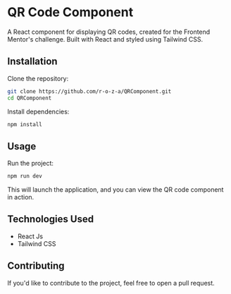 # QR Code Component

A React component for displaying QR codes, created for the Frontend Mentor's challenge. Built with React and styled using Tailwind CSS.

## Installation

Clone the repository:

```bash
git clone https://github.com/r-o-z-a/QRComponent.git
cd QRComponent
```

Install dependencies:

```bash
npm install
```

## Usage

Run the project:

```bash
npm run dev
```

This will launch the application, and you can view the QR code component in action.

## Technologies Used

- React Js
- Tailwind CSS

## Contributing

If you'd like to contribute to the project, feel free to open a pull request.


